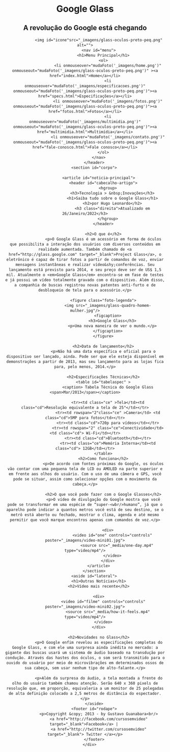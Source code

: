 <!DOCTYPE html>
<html lang="en">
    <head>
        <meta charset="UTF-8">
        <meta http-equiv="X-UA-Compatible" content="IE=edge">
        <meta name="viewport" content="width=device-width, initial-scale=1.0">
        <title>Tudo sobre Google glass</title>
        <link rel="stylesheet" href="/_css/estilo.css"/>
    </head>
    <script language="javascript" src="_javascript/funcoes.js"></script>
    <body>
        <div id="interface">
            <header id="cabecalho">
                <hgroup>
                    <h1>Google Glass</h1>
                    <h2>A revolução do Google está chegando</h2>
                </hgroup>
                
                <img id="icone"src="_imagens/glass-oculos-preto-peq.png" alt="">
                <nav id="menu">
                    <h1>Menu Principal</h1>
                    <ol>
                        <li onmouseover="mudaFoto('_imagens/home.png')" onmouseout="mudaFoto('_imagens/glass-oculos-preto-peq.png')" ><a href="index.html">Home</a></li>
                        <li onmouseover="mudaFoto('_imagens/especificacoes.png')" onmouseout="mudaFoto('_imagens/glass-oculos-preto-peq.png')"><a href="specs.html">Especificações</a></li>
                        <li onmouseover="mudaFoto('_imagens/fotos.png')" onmouseout="mudaFoto('_imagens/glass-oculos-preto-peq.png')"><a href="fotos.html">Fotos</a></li>
                        <li onmouseover="mudaFoto('_imagens/multimidia.png')" onmouseout="mudaFoto('_imagens/glass-oculos-preto-peq.png')"><a href="multimidia.html">Multimídia</a></li>
                        <li onmouseover="mudaFoto('_imagens/contato.png')" onmouseout="mudaFoto('_imagens/glass-oculos-preto-peq.png')"><a href="fale-conosco.html">Fale conosco</a></li>
                    </ol>
                </nav>
            </header>
            <section id="corpo">

                <article id="noticia-principal">
                    <header id="cabecalho-artigo">
                        <hgroup>
                            <h3>Tecnologia > &nbsp;Inovações</h3>
                            <h1>Saiba tudo sobre o Google Glass</h1>
                            <h2>por Hugo Leonardo</h2>
                            <h3 class="direita">Atualizado em 26/Janeiro/2022</h3>
                        </hgroup>
                    </header>

                    <h2>O que é</h2>
                    <p>O Google Glass é um acessório em forma de óculos que possibilita a interação dos usuários com diversos conteúdos em realidade aumentada. Também chamado de <a href="http://glass.google.com" target="_blank">Project Glass</a>, o eletrônico é capaz de tirar fotos a partir de comandos de voz, enviar mensagens instantâneas e realizar vídeo&shy;conferências. Seu lançamento está previsto para 2014, e seu preço deve ser de US$ 1,5 mil. Atualmente o <em>Google Glass</em> encontra-se em fase de testes e já possui um vídeo totalmente gravado com o dispositivo. Além disso, a companhia de buscas registrou novas patentes anti-furto e de desbloqueio de tela para o acessório.</p>

                    <figure class="foto-legenda">
                        <img src="_imagens/glass-quadro-homem-mulher.jpg"/>
                        <figcaption>
                            <h3>Google Glass</h3>
                            <p>Uma nova maneira de ver o mundo.</p>
                        </figcaption>
                    </figure>

                    <h2>Data de lançamento</h2>
                    <p>Não há uma data específica e oficial para o dispositivo ser lançado, ainda. Pode ser que ele esteja disponível em demonstrações a partir de 2013, mas seu lançamento para as lojas fica para, pelo menos, 2014.</p>

                    <h2>Especificações Técnicas</h2>
                    <table id="tabelaspec" >
                        <caption> Tabela Técnica do Google Glass <span>Mar/2013</span></caption>

                        <tr><td class="ce" >Tela</td><td class="cd">Resolução equivalente a tela de 25"</td></tr>
                        <tr><td rowspan="2"class="ce" >Camera</td> <td class="cd">5MP para fotos</td></tr>
                        <tr><td class="cd">720p para vídeos</td></tr>
                        <tr><td rowspan="2" class="ce">Conectividade</td><td class="cd"> Wi-Fi</td></tr>
                        <tr><td class="cd">Bluetooth</td></tr>
                        <tr><td class="ce">Memória Interna</td><td class="cd"> 12GB</td></tr>
                    </table>
                    <h2>Como funciona</h2>
                    <p>De acordo com fontes próximas do Google, os óculos vão contar com uma pequena tela de LCD ou AMOLED na parte superior e em frente aos olhos do usuário. Com o uso de uma câmera e GPS, você pode se situar, assim como selecionar opções com o movimento da cabeça.</p>

                    <h2>O que você pode fazer com o Google Glasses</h2>
                    <p>O vídeo de divulgação do Google mostra que você pode se transformar em uma espécie de “super-<wbr/>humano”, já que o aparelho pode indicar a quantos metros você está de seu destino, se o metrô está aberto ou fechado, mostrar o clima, agenda e até mesmo permitir que você marque encontros apenas com comandos de voz.</p>

                        <div>
                            <video id="one" controls="controls" poster="_imagens/video-mini01.jpg">
                                <source src="_media/one-day.mp4" type="video/mp4"/>
                            </video>
                        </div>
                </article>
            </section>
            <aside id="lateral">
                <h1>Outras Notícias</h1>
                <h2>Vídeo mais recente</h2>

                <div>
                    <video id="filme" controls="controls" poster="_imagens/video-mini02.jpg">
                        <source src="_media/how-it-feels.mp4" type="video/mp4"/>
                    </video>
                </div>

                <h2>Novidades no Glass</h2>
                <p>O Google enfim revelou as especificações completas do Google Glass, e com ele uma surpresa ainda inédita no mercado: a gigante das buscas usará um sistema de áudio baseado na transdução por condução. Através das hastes dos óculos, o som será transmitido para o ouvido do usuário por meio de microvibrações em determinados ossos de sua cabeça, sem usar nenhum tipo de alto-falante.</p>

                <p>Além da surpresa do áudio, a tela montada a frente do olho do usuário também chamou atenção. Serão 640 x 360 pixels de resolução que, em proporção, equivaleria a um monitor de 25 polegadas de alta definição colocado a 2,5 metros de distância do espectador.</p>
            </aside>
            <footer id="rodape">
                <p>Copyright &copy; 2013 - by Gustavo Guanabara<br/>
                <a href="http://facebook.com/cursosemvideo" target="_blank">Facebook</a> | 
                <a href="http://twitter.com/cursosemvideo" target="_blank"> Twitter </a></p>
            </footer>
        </div>
</body>
</html>
